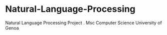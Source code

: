 # Natural-Language-Processing
Natural Language Processing Project . Msc Computer Science University of Genoa

